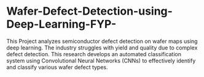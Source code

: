 # Wafer-Defect-Detection-using-Deep-Learning-FYP-
This Project analyzes semiconductor defect detection on wafer maps using deep learning. The industry struggles with yield and quality due to complex defect detection. This research develops an automated classification system using Convolutional Neural Networks (CNNs) to effectively identify and classify various wafer defect types.
